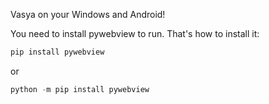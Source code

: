 Vasya on your Windows and Android!

You need to install pywebview to run.
That's how to install it:
```python 
pip install pywebview
```
or
```python
python -m pip install pywebview
```
